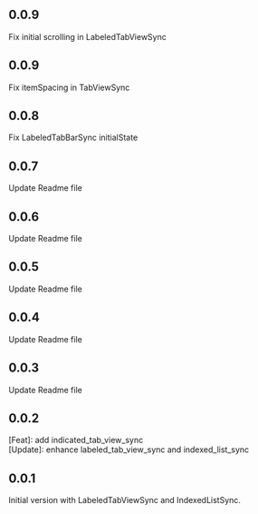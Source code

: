 ## 0.0.9

Fix initial scrolling in LabeledTabViewSync
## 0.0.9

Fix itemSpacing in TabViewSync
## 0.0.8

Fix LabeledTabBarSync initialState
## 0.0.7

Update Readme file
## 0.0.6

Update Readme file
## 0.0.5

Update Readme file
## 0.0.4

Update Readme file
## 0.0.3

Update Readme file

## 0.0.2

[Feat]: add indicated_tab_view_sync<br>
[Update]: enhance labeled_tab_view_sync and indexed_list_sync

## 0.0.1

Initial version with LabeledTabViewSync and IndexedListSync.
